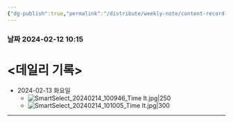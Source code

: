 ```yaml
---
{"dg-publish":true,"permalink":"/distribute/weekly-note/content-record-folder/2024-02-11-w2/","tags":["데일리-주간-기록"],"noteIcon":""}
---
```


### 날짜 2024-02-12 10:15

# <데일리 기록> 

- 2024-02-13 화요일
	- ![SmartSelect_20240214_100946_Time It.jpg|250](/img/user/%EC%B2%A8%EB%B6%80%ED%8C%8C%EC%9D%BC/SmartSelect_20240214_100946_Time%20It.jpg)
	- ![SmartSelect_20240214_101005_Time It.jpg|300](/img/user/%EC%B2%A8%EB%B6%80%ED%8C%8C%EC%9D%BC/SmartSelect_20240214_101005_Time%20It.jpg)


-------------------------------



